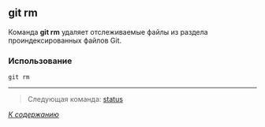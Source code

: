 ## git rm

Команда **git rm** удаляет отслеживаемые файлы из раздела проиндексированных файлов Git.

### Использование

```bash= 
git rm
```


---

> Следующая команда: [status](status.md)

*[К содержанию](readme.md)*